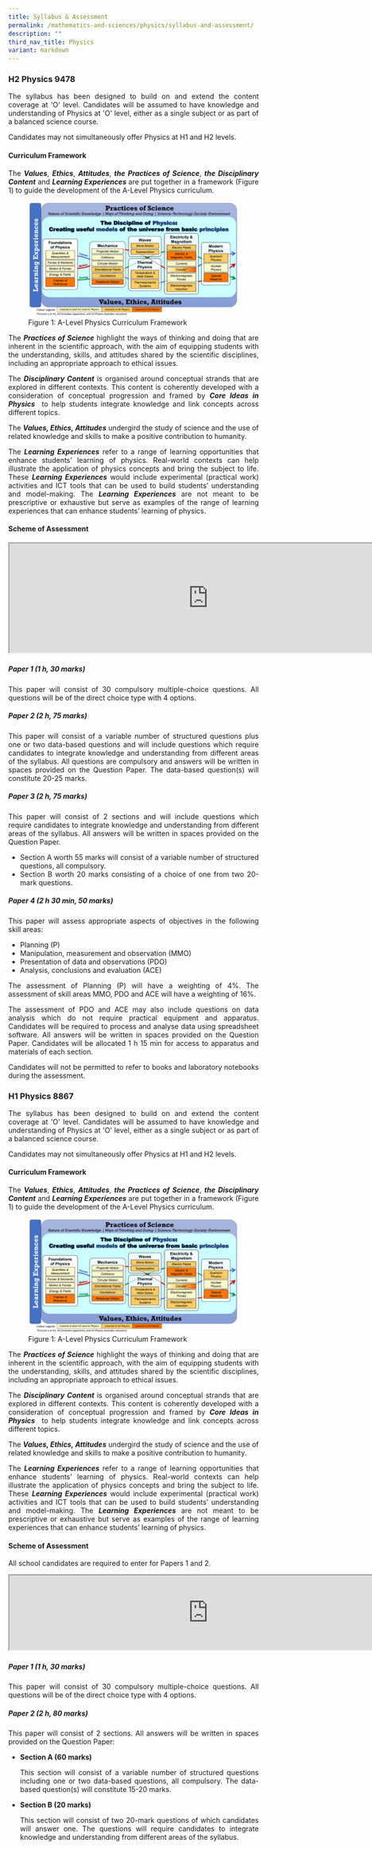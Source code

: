 ```yaml
---
title: Syllabus & Assessment
permalink: /mathematics-and-sciences/physics/syllabus-and-assessment/
description: ""
third_nav_title: Physics
variant: markdown
---
```

<h3><strong>H2 Physics 9478</strong></h3>
<div align="justify">
<p>
The syllabus has been designed to build on and extend the content coverage at 'O' level. Candidates will be assumed to have knowledge and understanding of Physics at 'O' level, either as a single subject or as part of a balanced science course.</p>

<p>
Candidates may not simultaneously offer Physics at H1 and H2 levels.</p>

<h4><strong>Curriculum Framework</strong></h4>

<p>
The&nbsp;<i><strong>Values</strong></i>,&nbsp;<i><strong>Ethics</strong></i>,&nbsp;<i><strong>Attitudes</strong></i>,&nbsp;<i><strong>the Practices of Science</strong></i>,&nbsp;<i><strong>the Disciplinary Content</strong></i>&nbsp;and&nbsp;<i><strong>Learning Experiences</strong></i>&nbsp;are put together in a framework (Figure 1) to guide the development of the A-Level Physics curriculum.</p>

<figure>
<img src="/images/Curriculum/Physics/Physics1.jpg">
<figcaption>Figure 1: A-Level Physics Curriculum Framework
</figcaption>
</figure>
	
<p>
The&nbsp;<i><strong>Practices of Science</strong></i>&nbsp;highlight the ways of thinking and doing that are inherent in the scientific approach, with the aim of equipping students with the understanding, skills, and attitudes shared by the scientific disciplines, including an appropriate approach to ethical issues.</p>

<p>
The&nbsp;<i><strong>Disciplinary Content</strong></i>&nbsp;is organised around conceptual strands that are explored in different contexts. This content is coherently developed with a consideration of conceptual progression and framed by&nbsp;<i><strong>Core Ideas in Physics</strong></i>&nbsp; to help students integrate knowledge and link concepts across different topics.</p>
	
<p>
The&nbsp;<i><strong>Values, Ethics, Attitudes</strong></i>&nbsp;undergird the study of science and the use of related knowledge and skills to make a positive contribution to humanity.</p>
	
<p>
The&nbsp;<i><strong>Learning Experiences</strong></i>&nbsp;refer to a range of learning opportunities that enhance students’ learning of physics. Real-world contexts can help illustrate the application of physics concepts and bring the subject to life. These&nbsp;<i><strong>Learning Experiences</strong></i>&nbsp;would include experimental (practical work) activities and ICT tools that can be used to build students’ understanding and model-making. The&nbsp;<i><strong>Learning Experiences</strong></i>&nbsp;are not meant to be prescriptive or exhaustive but serve as examples of the range of learning experiences that can enhance students’ learning of physics.</p>

<h4><strong>Scheme of Assessment</strong></h4>

<iframe src="https://docs.google.com/document/d/e/2PACX-1vTNolPIcNROSNN_N2C7ydoHdKj0tWLzsn5mDHwynHGJhnmj4c1IHRr6gn3pku9mu4LXsfpCasJh9AJ4/pub?embedded=true" width="800px" height="220px" scrolling="no"></iframe>
	
<h5><strong>Paper 1 (1 h, 30 marks)</strong></h5>
<p>
This paper will consist of 30 compulsory multiple-choice questions. All questions will be of the direct choice type with 4 options.</p>

<h5><strong>Paper 2 (2 h, 75 marks)</strong></h5>
<p>
This paper will consist of a variable number of structured questions plus one or two data-based questions and will include questions which require candidates to integrate knowledge and understanding from different areas of the syllabus. All questions are compulsory and answers will be written in spaces provided on the Question Paper. The data-based question(s) will constitute 20-25 marks.</p>

<h5><strong>Paper 3 (2 h, 75 marks)</strong></h5>
<p>
This paper will consist of 2 sections and will include questions which require candidates to integrate knowledge and understanding from different areas of the syllabus. All answers will be written in spaces provided on the Question Paper.</p>
<ul>
	<li>Section A worth 55 marks will consist of a variable number of structured questions, all compulsory.</li>
	<li>Section B worth 20 marks consisting of a choice of one from two 20-mark questions.</li></ul>

<h5><strong>Paper 4 (2 h 30 min, 50 marks)</strong></h5>
<p>
This paper will assess appropriate aspects of objectives in the following skill areas:</p>
<ul>
	<li>Planning (P)</li>
	<li>Manipulation, measurement and observation (MMO)</li>
	<li>Presentation of data and observations (PDO)</li>
	<li>Analysis, conclusions and evaluation (ACE)</li></ul>

<p>
The assessment of Planning (P) will have a weighting of 4%. The assessment of skill areas MMO, PDO and ACE will have a weighting of 16%.</p>

<p>
The assessment of PDO and ACE may also include questions on data analysis which do not require practical equipment and apparatus. Candidates will be required to process and analyse data using spreadsheet software. All answers will be written in spaces provided on the Question Paper. Candidates will be allocated 1 h 15 min for access to apparatus and materials of each section.</p>

<p>
Candidates will not be permitted to refer to books and laboratory notebooks during the assessment.</p>

<h3><strong>H1 Physics 8867</strong></h3>
<p>
The syllabus has been designed to build on and extend the content coverage at 'O' level. Candidates will be assumed to have knowledge and understanding of Physics at 'O' level, either as a single subject or as part of a balanced science course.</p>

<p>
Candidates may not simultaneously offer Physics at H1 and H2 levels.</p>

<h4><strong>Curriculum Framework</strong></h4>
<p>
The&nbsp;<i><strong>Values</strong></i>,&nbsp;<i><strong>Ethics</strong></i>,&nbsp;<i><strong>Attitudes</strong></i>,&nbsp;<i><strong>the Practices of Science</strong></i>,&nbsp;<i><strong>the Disciplinary Content</strong></i>&nbsp;and&nbsp;<i><strong>Learning Experiences</strong></i>&nbsp;are put together in a framework (Figure 1) to guide the development of the A-Level Physics curriculum.</p>
	
<figure>
<img src="/images/Curriculum/Physics/Physics1.jpg">
<figcaption>Figure 1: A-Level Physics Curriculum Framework
</figcaption>
</figure>

<p>
The&nbsp;<i><strong>Practices of Science</strong></i>&nbsp;highlight the ways of thinking and doing that are inherent in the scientific approach, with the aim of equipping students with the understanding, skills, and attitudes shared by the scientific disciplines, including an appropriate approach to ethical issues.</p>

<p>
The&nbsp;<i><strong>Disciplinary Content</strong></i>&nbsp;is organised around conceptual strands that are explored in different contexts. This content is coherently developed with a consideration of conceptual progression and framed by&nbsp;<i><strong>Core Ideas in Physics</strong></i>&nbsp; to help students integrate knowledge and link concepts across different topics.</p>
	
<p>
The&nbsp;<i><strong>Values, Ethics, Attitudes</strong></i>&nbsp;undergird the study of science and the use of related knowledge and skills to make a positive contribution to humanity.</p>
	
<p>
The&nbsp;<i><strong>Learning Experiences</strong></i>&nbsp;refer to a range of learning opportunities that enhance students’ learning of physics. Real-world contexts can help illustrate the application of physics concepts and bring the subject to life. These&nbsp;<i><strong>Learning Experiences</strong></i>&nbsp;would include experimental (practical work) activities and ICT tools that can be used to build students’ understanding and model-making. The&nbsp;<i><strong>Learning Experiences</strong></i>&nbsp;are not meant to be prescriptive or exhaustive but serve as examples of the range of learning experiences that can enhance students’ learning of physics.</p>

<h4><strong>Scheme of Assessment</strong></h4>
<p>
All school candidates are required to enter for Papers 1 and 2.</p>

<iframe src="https://docs.google.com/document/d/e/2PACX-1vQsFiP9zAWpGt_NzgTVte5FzAWAIqMADdyyH4kR2iRK4gdlNHSf_evz-6f5Tysc9s_jM1a5HeRbPxcw/pub?embedded=true" width="800px" height="150px" scrolling="no"></iframe>

<h5><strong>Paper 1 (1 h, 30 marks)</strong></h5>
<p>
This paper will consist of 30 compulsory multiple-choice questions. All questions will be of the direct choice type with 4 options.</p>

<h5><strong>Paper 2 (2 h, 80 marks)</strong></h5>
<p>
This paper will consist of 2 sections. All answers will be written in spaces provided on the Question Paper:</p>
<ul>
<li><strong>Section A (60 marks)</strong></li>
<p>This section will consist of a variable number of structured questions including one or two data-based questions, all compulsory. The data-based question(s) will constitute 15-20 marks.</p>
<li><strong>Section B (20 marks)</strong></li>
<p>
This section will consist of two 20-mark questions of which candidates will answer one. The questions will require candidates to integrate knowledge and understanding from different areas of the syllabus.</p></ul></div>